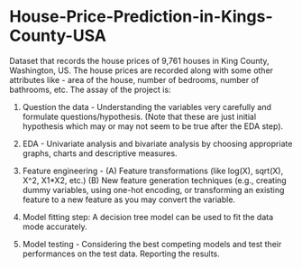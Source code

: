 # House-Price-Prediction-in-Kings-County-USA
Dataset that records the house prices of 9,761 houses in King County, Washington, US. The house prices are recorded along with some other attributes like - area of the house, number of bedrooms, number of bathrooms, etc. The assay of the project is:

1) Question the data - Understanding the variables very carefully and formulate questions/hypothesis. (Note that these are just initial hypothesis which may or may not seem to be true after the EDA step).

2) EDA - Univariate analysis and bivariate analysis by choosing appropriate graphs, charts and descriptive measures. 

3) Feature engineering - (A) Feature transformations (like log(X), sqrt(X), X^2, X1*X2, etc.) 
  (B) New feature generation techniques (e.g., creating dummy variables, using one-hot encoding, or transforming an existing feature to a new feature as you may convert the variable.  
4) Model fitting step: A decision tree model can be used to fit the data mode accurately. 
5) Model testing - Considering the best competing models and test their performances on the test data. Reporting the results.

